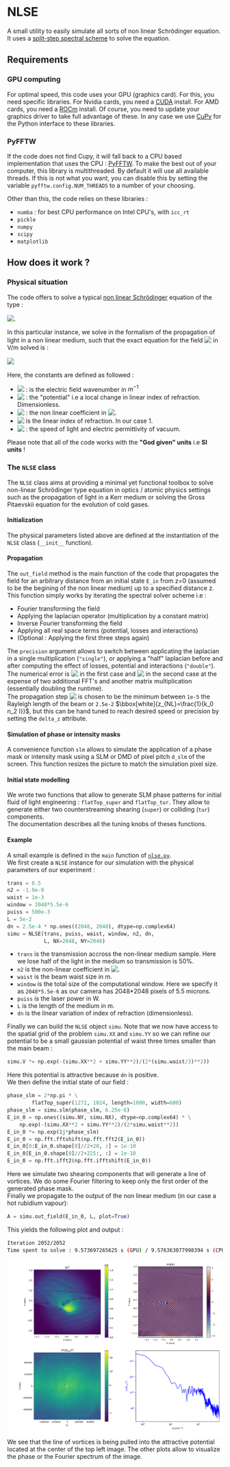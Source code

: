 # NLSE

A small utility to easily simulate all sorts of non linear Schrödinger equation. It uses a [split-step spectral scheme](https://en.wikipedia.org/wiki/Split-step_method) to solve the equation.

## Requirements

### GPU computing

For optimal speed, this code uses your GPU (graphics card). For this, you need specific libraries. For Nvidia cards, you need a [CUDA](https://developer.nvidia.com/cuda-toolkit) install. For AMD cards, you need a [ROCm](https://rocmdocs.amd.com/en/latest/) install. Of course, you need to update your graphics driver to take full advantage of these. In any case we use [CuPy](cupy.dev) for the Python interface to these libraries.

### PyFFTW

If the code does not find Cupy, it will fall back to a CPU based implementation that uses the CPU : [PyFFTW](https://pyfftw.readthedocs.io/en/latest/). To make the best out of your computer, this library is multithreaded. By default it will use all available threads. If this is not what you want, you can disable this by setting the variable `pyfftw.config.NUM_THREADS` to a number of your choosing.

Other than this, the code relies on these libraries :
- `numba` : for best CPU performance on Intel CPU's, with `icc_rt` 
- `pickle`
- `numpy`
- `scipy`
- `matplotlib`

## How does it work ?
### Physical situation
The code offers to solve a typical [non linear Schrödinger](https://en.wikipedia.org/wiki/Nonlinear_Schr%C3%B6dinger_equation) equation of the type :

<!-- $i\partial_{t}\psi = -\frac{1}{2}\nabla^2\psi+V\psi+g|\psi|^2\psi$ --> 
<img style="transform: translateY(0.1em); background: white;" src="https://render.githubusercontent.com/render/math?math=\bbox[white]{i%5Cpartial_%7Bt%7D%5Cpsi%20%3D%20-%5Cfrac%7B1%7D%7B2%7D%5Cnabla%5E2%5Cpsi%2BV%5Cpsi%2Bg%7C%5Cpsi%7C%5E2%5Cpsi}">.

In this particular instance, we solve in the formalism of the propagation of light in a non linear medium, such that the exact equation for the field <!-- $\bbox[white]{E}$ --> <img style="transform: translateY(0.1em); background: white;" src="https://render.githubusercontent.com/render/math?math=%5Cbbox%5Bwhite%5D%7BE%7D"> in V/m solved is :
<!-- $\bbox[white]{i\partial_{z}E = -\frac{1}{2k_0}\nabla_{\perp}^2 E-\frac{k_0}{2}\delta n(r) E - n_2 \frac{k_0}{2}nc\epsilon_0|E|^2E}$ --> 
<img style="transform: translateY(0.1em); background: white;" src="https://render.githubusercontent.com/render/math?math=%5Cbbox%5Bwhite%5D%7Bi%5Cpartial_%7Bz%7DE%20%3D%20-%5Cfrac%7B1%7D%7B2k_0%7D%5Cnabla_%7B%5Cperp%7D%5E2%20E-%5Cfrac%7Bk_0%7D%7B2%7D%5Cdelta%20n(r)%20E%20-%20n_2%20%5Cfrac%7Bk_0%7D%7B2%7Dnc%5Cepsilon_0%7CE%7C%5E2E%7D">

Here, the constants are defined as followed :
- <img style="transform: translateY(0.1em); background: white;" src="https://render.githubusercontent.com/render/math?math=\bbox[white]{k_0}"> : is the electric field wavenumber in $m^{-1}$
- <img style="transform: translateY(0.1em); background: white;" src="https://render.githubusercontent.com/render/math?math=\bbox[white]{%5Cdelta%20n(r)}"> : the "potential" i.e a local change in linear index of refraction. Dimensionless.
- <img style="transform: translateY(0.1em); background: white;" src="https://render.githubusercontent.com/render/math?math=\bbox[white]{n_2}"> : the non linear coefficient in <img style="transform: translateY(0.1em); background: white;" src="https://render.githubusercontent.com/render/math?math=%5Cbbox%5Bwhite%5D%7Bm%5E2%2FW%7D">.
- <!-- $\bbox[white]{n}$ --> <img style="transform: translateY(0.1em); background: white;" src="https://render.githubusercontent.com/render/math?math=%5Cbbox%5Bwhite%5D%7Bn%7D"> is the linear index of refraction. In our case 1.
- <!-- $\bbox[white]{c,\epsilon_0}$ --> <img style="transform: translateY(0.1em); background: white;" src="https://render.githubusercontent.com/render/math?math=%5Cbbox%5Bwhite%5D%7Bc%2C%5Cepsilon_0%7D"> : the speed of light and electric permittivity of vacuum.


Please note that all of the code works with the **"God given" units** i.e **SI units** !
  
### The `NLSE` class

The `NLSE` class aims at providing a minimal yet functional toolbox to solve non-linear Schrödinger type equation in optics / atomic physics settings such as the propagation of light in a Kerr medium or solving the Gross Pitaevskii equation for the evolution of cold gases.

#### Initialization

The physical parameters listed above are defined at the instantiation of the `NLSE` class (`__init__` function).

#### Propagation

The `out_field` method is the main function of the code that propagates the field for an arbitrary distance from an initial state `E_in` from z=0 (assumed to be the begining of the non linear medium) up to a specified distance z. This function simply works by iterating the spectral solver scheme i.e :
- Fourier transforming the field
- Applying the laplacian operator (multiplication by a constant matrix)
- Inverse Fourier transforming the field
- Applying all real space terms (potential, losses and interactions)
- (Optional : Applying the first three steps again)

The `precision` argument allows to switch between applicating the laplacian in a single multiplication (`"single"`), or applying a "half" laplacian before and after computing the effect of losses, potential and interactions (`"double"`). The numerical error is <img style="transform: translateY(0.1em); background: white;" src="https://render.githubusercontent.com/render/math?math=\bbox[white]{%5Cmathcal%7BO%7D(dz)}"> in the first case and <img style="transform: translateY(0.1em); background: white;" src="https://render.githubusercontent.com/render/math?math=\bbox[white]{%5Cmathcal%7BO%7D(dz%5E3)}"> in the second case at the expense of two additional FFT's and another matrix multiplication (essentially doubling the runtime).\
The propagation step <img style="transform: translateY(0.1em); background: white;" src="https://render.githubusercontent.com/render/math?math=\bbox[white]{dz}"> is chosen to be the minimum between `1e-5` the Rayleigh length of the beam or `2.5e-2` $\bbox[white]{z_{NL}=\frac{1}{k_0 n_2 I}}$, but this can be hand tuned to reach desired speed or precision by setting the `delta_z` attribute.

#### Simulation of phase or intensity masks

A convenience function `slm` allows to simulate the application of a phase mask or intensity mask using a SLM or DMD of pixel pitch `d_slm` of the screen. This function resizes the picture to match the simulation pixel size.

#### Initial state modelling 

We wrote two functions that allow to generate SLM phase patterns for initial fluid of light engineering : `flatTop_super` and `flatTop_tur`. They allow to generate either two counterstreaming shearing (`super`) or colliding (`tur`) components.\
The documentation describes all the tuning knobs of theses functions. 

#### Example

A small example is defined in the `main` function of [`nlse.py`](nlse.py).\
We first create a `NLSE` instance for our simulation with the physical parameters of our experiment :
```python
trans = 0.5
n2 = -1.9e-9
waist = 1e-3
window = 2048*5.5e-6
puiss = 500e-3
L = 5e-2
dn = 2.5e-4 * np.ones((2048, 2048), dtype=np.complex64)
simu = NLSE(trans, puiss, waist, window, n2, dn,
            L, NX=2048, NY=2048)
```
- `trans` is the transmission accross the non-linear medium sample. Here we lose half of the light in the medium so transmission is 50%.
- `n2` is the non-linear coefficient in <img style="transform: translateY(0.1em); background: white;" src="https://render.githubusercontent.com/render/math?math=%5Cbbox%5Bwhite%5D%7Bm%5E2%2FW%7D">.
- `waist` is the beam waist size in m.
- `window` is the total size of the computational window. Here we specify it as `2048*5.5e-6` as our camera has 2048*2048 pixels of 5.5 microns.
- `puiss` is the laser power in W.
- `L` is the length of the medium in m.
- `dn` is the linear variation of index of refraction (dimensionless).
  
Finally we can build the `NLSE` object `simu`. Note that we now have access to the spatial grid of the problem `simu.XX` and `simu.YY` so we can refine our potential to be a small gaussian potential of waist three times smaller than the main beam :

```python
simu.V *= np.exp(-(simu.XX**2 + simu.YY**2)/(2*(simu.waist/3)**2))
```

Here this potential is attractive because `dn` is positive.\
We then define the initial state of our field :

```python
phase_slm = 2*np.pi * \
        flatTop_super(1272, 1024, length=1000, width=600)
phase_slm = simu.slm(phase_slm, 6.25e-6)
E_in_0 = np.ones((simu.NY, simu.NX), dtype=np.complex64) * \
    np.exp(-(simu.XX**2 + simu.YY**2)/(2*simu.waist**2))
E_in_0 *= np.exp(1j*phase_slm)
E_in_0 = np.fft.fftshift(np.fft.fft2(E_in_0))
E_in_0[0:E_in_0.shape[0]//2+20, :] = 1e-10
E_in_0[E_in_0.shape[0]//2+225:, :] = 1e-10
E_in_0 = np.fft.ifft2(np.fft.ifftshift(E_in_0))
```
Here we simulate two shearing components that will generate a line of vortices. We do some Fourier filtering to keep only the first order of the generated phase mask.\
Finally we propagate to the output of the non linear medium (in our case a hot rubidium vapour):

```python
A = simu.out_field(E_in_0, L, plot=True)
```

This yields the following plot and output :
```bash
Iteration 2052/2052
Time spent to solve : 9.573697265625 s (GPU) / 9.576363077998394 s (CPU)
```
![output](img/output.png)
We see that the line of vortices is being pulled into the attractive potential located at the center of the top left image. The other plots allow to visualize the phase or the Fourier spectrum of the image. 